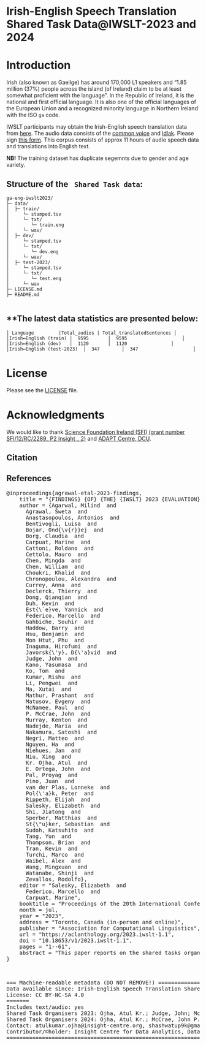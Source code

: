 # Irish-English Speech Translation Shared Task Data@IWSLT-2023 and 2024

# Introduction
Irish (also known as Gaeilge) has around 170,000 L1 speakers and “1.85 million (37%) people across the island (of Ireland) claim to be at least somewhat proficient with the language”. In the Republic of Ireland, it is the national and first official language. It is also one of the official languages of the European Union and a recognized minority language in Northern Ireland with the ISO ``ga`` code.

IWSLT participants may obtain the Irish-English speech translation data from [here](https://github.com/shashwatup9k/iwslt2023_ga-en). The audio data consists of the [common voice](https://commonvoice.mozilla.org/en) and [Idlak](https://github.com/Idlak/Living-Audio-Dataset). Please sign [this form](https://forms.gle/N6KvepNo6gs8BpF56). This corpus consists of approx 11 hours of audio speech data and translations into English text.

**NB!** The training dataset has duplicate segemnts due to gender and age variety.

## Structure of the ` Shared Task data`:
```
ga-eng-iwslt2023/
├─ data/
│  ├─ train/
│     └─ stamped.tsv
│     └─ txt/
│        └─ train.eng
│     └─ wav/
│  ├─ dev/
│     └─ stamped.tsv
│     └─ txt/
│        └─ dev.eng
│     └─ wav/
│  ├─ test-2023/
│     └─ stamped.tsv
│     └─ txt/
│        └─ test.eng
│     └─ wav
├─ LICENSE.md
├─ README.md
   
```
**The latest data statistics are presented below:
-----------------------------------------------------
```
│ Language	       |Total_audios | Total_translatedSentences │ 
│Irish↔English (train) │  9595       │  9595            		│
│Irish↔English (dev)   │  1120       │  1120           		│
│Irish↔English (test-2023)  │  347        │  347            		│
```

# License
Please see the [LICENSE](https://github.com/shashwatup9k/iwslt2023_ga-en/blob/main/LICENSE) file.

# Acknowledgments
We would like to thank [Science Foundation Ireland (SFI)](https://www.sfi.ie/) [(grant number SFI/12/RC/2289_ P2 Insight _ 2)](https://www.insight-centre.org/) and [ADAPT Centre, DCU](https://www.adaptcentre.ie/).
## Citation
## References
<pre>
@inproceedings{agrawal-etal-2023-findings,
    title = "{FINDINGS} {OF} {THE} {IWSLT} 2023 {EVALUATION} {CAMPAIGN}",
    author = {Agarwal, Milind  and
      Agrawal, Sweta  and
      Anastasopoulos, Antonios  and
      Bentivogli, Luisa  and
      Bojar, Ond{\v{r}}ej  and
      Borg, Claudia  and
      Carpuat, Marine  and
      Cattoni, Roldano  and
      Cettolo, Mauro  and
      Chen, Mingda  and
      Chen, William  and
      Choukri, Khalid  and
      Chronopoulou, Alexandra  and
      Currey, Anna  and
      Declerck, Thierry  and
      Dong, Qianqian  and
      Duh, Kevin  and
      Est{\`e}ve, Yannick  and
      Federico, Marcello  and
      Gahbiche, Souhir  and
      Haddow, Barry  and
      Hsu, Benjamin  and
      Mon Htut, Phu  and
      Inaguma, Hirofumi  and
      Javorsk{\'y}, D{\'a}vid  and
      Judge, John  and
      Kano, Yasumasa  and
      Ko, Tom  and
      Kumar, Rishu  and
      Li, Pengwei  and
      Ma, Xutai  and
      Mathur, Prashant  and
      Matusov, Evgeny  and
      McNamee, Paul  and
      P. McCrae, John  and
      Murray, Kenton  and
      Nadejde, Maria  and
      Nakamura, Satoshi  and
      Negri, Matteo  and
      Nguyen, Ha  and
      Niehues, Jan  and
      Niu, Xing  and
      Kr. Ojha, Atul  and
      E. Ortega, John  and
      Pal, Proyag  and
      Pino, Juan  and
      van der Plas, Lonneke  and
      Pol{\'a}k, Peter  and
      Rippeth, Elijah  and
      Salesky, Elizabeth  and
      Shi, Jiatong  and
      Sperber, Matthias  and
      St{\"u}ker, Sebastian  and
      Sudoh, Katsuhito  and
      Tang, Yun  and
      Thompson, Brian  and
      Tran, Kevin  and
      Turchi, Marco  and
      Waibel, Alex  and
      Wang, Mingxuan  and
      Watanabe, Shinji  and
      Zevallos, Rodolfo},
    editor = "Salesky, Elizabeth  and
      Federico, Marcello  and
      Carpuat, Marine",
    booktitle = "Proceedings of the 20th International Conference on Spoken Language Translation (IWSLT 2023)",
    month = jul,
    year = "2023",
    address = "Toronto, Canada (in-person and online)",
    publisher = "Association for Computational Linguistics",
    url = "https://aclanthology.org/2023.iwslt-1.1",
    doi = "10.18653/v1/2023.iwslt-1.1",
    pages = "1--61",
    abstract = "This paper reports on the shared tasks organized by the 20th IWSLT Conference. The shared tasks address 9 scientific challenges in spoken language translation: simultaneous and offline translation, automatic subtitling and dubbing, speech-to-speech translation, multilingual, dialect and low-resource speech translation, and formality control. The shared tasks attracted a total of 38 submissions by 31 teams. The growing interest towards spoken language translation is also witnessed by the constantly increasing number of shared task organizers and contributors to the overview paper, almost evenly distributed across industry and academia.",
}


</pre>
<pre>
=== Machine-readable metadata (DO NOT REMOVE!) =====================================================
Data available since: Irish-English Speech Translation Shared Task@IWSLT-2023 and 2024
License: CC BY-NC-SA 4.0
=======
Includes text/audio: yes
Shared Task Organisers 2023: Ojha, Atul Kr.; Judge, John; McCrae, John P.
Shared Task Organisers 2024: Ojha, Atul Kr.; McCrae, John P.
Contact: atulkumar.ojha@insight-centre.org, shashwatup9k@gmail.com
Contributor/&copy;holder: Insight Centre for Data Analytics, Data Science Institue, University of Galway, Ireland and ADAPT Centre, Dublin City University, Ireland
=======================================================================================================
</pre>
